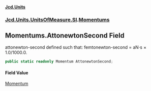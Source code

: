 #### [Jcd.Units](index 'index')
### [Jcd.Units.UnitsOfMeasure.SI](Jcd.Units.UnitsOfMeasure.SI 'Jcd.Units.UnitsOfMeasure.SI').[Momentums](Momentums 'Jcd.Units.UnitsOfMeasure.SI.Momentums')

## Momentums.AttonewtonSecond Field

attonewton-second defined such that: femtonewton-second = aN⋅s × 1.0/1000.0.

```csharp
public static readonly Momentum AttonewtonSecond;
```

#### Field Value
[Momentum](Momentum 'Jcd.Units.UnitTypes.Momentum')